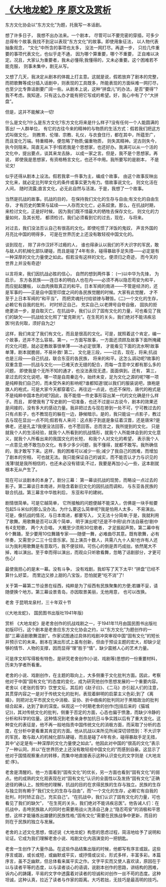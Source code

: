 # [《大地龙蛇》序 原文及赏析](https://www.vrrw.net/wx/14427.html)

东方文化协会以“东方文化”为题，托我写一本话剧。

想了许多日子， 我想不出办法来。一个剧本， 尽管可以不要完密的穿插，可多少总得有个故事;我找不到足以表现“东方文化”的故事。即使用象征法， 以人物代表抽象观念， “文化”中所含的事项也太多， 没法一网打尽。再退一步， 只捡几件重要的事项代表文化，也似乎走不通， 因为哪个算重要，哪个不重要， 正自难以决定。况且，大家认为重要者，我未必懂得;我懂得的，又未必重要。这个困难若不能克服， 则事未集中，剧无从写。

又想了几天，我决定从剧本的体裁上打主意。这就是说，假若放弃了剧本的完整，而把歌舞等成分插入话剧中，则表现的工具既多，所能表现的方面纵难一网打尽，也至少比专靠话剧要广阔一些。从剧本上说，这种“拼盘儿”的办法，是否“要得”?我不考虑。我知道，只有这么办才能有把它写成的希望。好，我心中有了个“大拼盘”。

但是，这并不能解决一切!

什么是文化?什么是东方文化?东方文化将来是什么样子?没有任何一个人能圆满的答出! 一人群单位， 有它的古往今来的精神的与物质的生活方式：假若我们把这方式叫做文化， 则教育、伦理、宗教、礼仪，与衣食住行，都在其中，所蕴至广，而且变化万端。特重精神，便忽略了物质;偏重物质， 则失其精神。泥古则失今，执今则阻来。简直无从下手!假若我是个思想家，也还好办。我满可以从一个活的文化中，提出要点，谈其来龙去脉， 以成一家之言。但是，我不是个思想家。再说， 即使我是思想家，有资格畅言文化，也还不中用。我所要写的是剧本， 不是论文!

似乎还得从剧本上设法。假若我拿一件事为主，编成个故事， 由这个故事反映出文化来，就必定比列举文化的条件或事实更为有力。借故事说文化， 则文化活在人间， 随时流露;直言文化，必无此自然与活泼。于是，我想了一个故事。



当然是抗战的故事。抗战的目的， 在保持我们文化的生存与自由;有文化的自由生存， 才有历史的繁荣与延续——人存而文化亡，必系奴隶。那么，在抗战时期， 来检讨文化，正是好时候， 因为我们既不惜最大的牺牲去保存文化， 则文化的力量如何，及其长短， 都须检讨。我们必须看到它的过去，现在， 与将来。

对过去，我们没法否认自己有很高的文化。即使吃惯了洋饭的鬼奴， 声言外国的月亮比中国的明得多， 可是在世界历史上还没有敢轻视中国文化的。

谈到现在， 除了非作汉奸不过瘾的人， 谁也得承认以我们的不大识字的军民，敢与敌人的机械化部队硬碰，而且是碰了4年有余，碰得暴敌手足失措——必定是有一种深厚的文化力量使之如此。假若没有这样的文化，便须归之奇迹， 而今天的世界上并没有奇迹!

以言将来，我们因抗战必胜的信心， 自然的想到两件事： (一)以中华为先锋， 为启示， 东方各民族——连日本的明白人也在内——必须不再以隐忍苟安为和平， 而应挺起腰板， 以血肉换取真正的和平。日本军阀的南进——不管是经济的，还是军事的——正是自中国至印度之间的各民族觉醒的时候。大家有此觉醒， 才不至于上日本军阀的“和平当”， 而把灵魂托付给锁镣与鞭笞。(二)一个文化的生存，必赖它有自我的批判， 时时矫正自己， 充实自己;以老牌号自夸自傲， 固执的拒绝更进一步，是自取灭亡。在抗战中，我们认识了固有文化的力量，可也看见了我们的缺欠——抗战给文化照了“爱克斯光”。在生死的关头，我们绝对不能讳疾忌医!何去何取，须好自为之!

这样，我们肯定了我们有文化，而且是很高的文化。可是，就照着这个肯定，编一个故事，还并不怎么容易。第一，一方面写故事，一方面还须顾及故事下面所掩藏的文化问题，就必定教故事很单薄——冰必定很薄， 才能看见下面的流水啊!故事单薄，剧本就脆弱，不易补救! 第二， 文化是三段，——过去，现在，将来;抗战也是三段——自己抗战，联合东亚的各民族， 将来的和平。这怎么调动呢?故事的双重含意——抗战与文化——已难天衣无缝的配合，而每一含意中又都有那么多的问题， 即使我是个无所不知的通才，也没法表现无遗，面面俱到。还有， 第三，拿过去的文化说吧，哪一项是自周秦迄今，始终未变，足为文化之源的呢?哪一项是纯粹我们自己的，而未受外来的影响呢?谁都知道!就以我们的服装说吧，旗袍是旗人的袍式，可是大家今天都穿着它。再往远一点说，也还不保险，唐代的袍式是不是纯粹中国本色的呢?因此，我不能借一件史事形容出某一代的文化确是什么样子。而且， 即使我有了写史剧的一切准备，也还不过是以古说今，剧本的效果还是间接的，没有多大的感动力量。我非把过去与现在掺到一处不可，宁可教过去的只有点影子，也不教现在的躲在一边，静候暗示。是的，我只能设一点影子，教过去与现在显出一点不同;假若有人来问：这点影子到底是象征着汉晋，还是唐宋?是佛老，还是孔孟?我便没法回答，也不愿回答。总而言之，我所提到的文化， 只是就我个人的生活经验，就我个人所看到的抗战情形，就我个人所能体会到的文化意义，就我个人所看出来的我国文化的长短， 和我个人对文化的希望， 表示我个人一点意见;绝不敢包办文化。有多少多少问题，我不懂得，就都不敢写。我所确信的，我才敢写下来。这样，我的困难可以减少一些;减少了我自己的困难，而增加了剧本的穷相， 可也就无法。我只能保证自己的诚实，而不能否认才力与识见的浅薄!就是我所相信的，也还未必没有错误;不过，我要是再加小心一些，这本剧就根本无从产生了。

现在可以谈剧本的本身了。剧分三幕： 第一幕谈抗战的现势，而略设一点过去的影子。第二幕谈日本南进，并隐含着新旧文化的因抗战而调和， 与东亚各民族的联合抗战。第三幕言中华胜利后， 东亚和平的建树。

剧情很简单。可是它越简单， 它所接触的问题便越不能深入，仿佛是一块手帕要包起5斗米似的那么没办法。为什么要这么简单呢?我是怕用人太多， 不易演出。可是，像抗战的情况，与日本南进，都要写入， 又无法十分简单;于是，我就利用了歌舞。用歌舞是否可以真个简单， 明于演出呢?还是不中用!此作法自蔽也!剧中有4支短歌， 两个大合唱， 大概至少须用30位歌者， 才足振起声势。第二幕中有6个舞踊，至少要用10位舞踊专家——随便一舞，必难曲尽其意。既有歌舞，必有伴奏，又需至少二三十位音乐家。加上演员十数人，共需八九十人矣!也许有人还以为我利用歌舞是有意取巧，我不便驳辩。可伤心的倒是弄巧成拙，依然尾大不掉，难以演出。至于幸而得以演出，而观众只听歌看舞，忽略了话剧部分，才更可伤心!

最使我担心的是末一幕。没有斗争， 没有戏剧，我却写了天下太平! “拼盘”已经不算什么好菜， 而里边又掺上甜的八宝饭，恐怕就更“吃不消”了!

关于第一幕第二节设景在绥西，纯粹是为了绥西有民族聚集的方便;若嫌不妥，请随便换个地方。第三幕设景青岛，亦因取景美丽，无他用意， 也可以改换。

老舍 于昆明龙泉村，三十年双十节

(《大地龙蛇》， 国民图书出版社1941年版)

赏析 《大地龙蛇》是老舍创作的抗战戏剧之一，于1941年11月由国民图书出版社初版印行。这个剧本是老舍应东方文化协会之约，以“东方文化”为题创作的一部“三幕话剧歌舞混剧”。作家试图通过具体的戏剧冲突审视中国“固有文化”的短长并预示它的未来。剧本在演出形式上虽有创新，但由于预设主题的宏大，却缺少足够的情节、人物的支撑，因而显得“理”胜于“情”，缺少震撼人心的艺术力量。

可是序文却写得极有特色，是研究老舍创作(小说、戏剧等)思想的一份重要材料，历来为学者所看重。

老舍的小说、戏剧创作，在主题的取向上，大多侧重于文化批判方面。因此，考察他对于中国“固有文化”的态度的变化，成为研究他创作思想发展的一个重要内容。老舍以《老张的哲学》饮誉文坛，其后的《赵子曰》、《二马》亦引起人们的注意，其贯穿内容之一是对于传统文化的批判，表现着鲜明的启蒙主义色彩;到了《离婚》，则把对北平市民文化中消极、妥协、折中痼疾的批判同对于黑暗政治的批判结合起来，达到了新的深度。纵观这一个时期老舍的创作(包括后来的《猫城记》)，其对传统文化的批判，侧重于否定的方面，心态也偏于愤激，而缺少冷静的分析和科学的估量。这种情况到老舍亲身参加抗日斗争实践以后有了重大变化。这种变化的表征是，他不再一般地指责中国传统文化的消极方面，而采取了分析的态度，在分析中更看重其肯定的方面。他从抗战以来所见所闻深切领悟到：不大识字的军民，敢与敌人的机械化部队硬碰，而且是碰了4年有余，碰得暴敌手足无措，其中“必定是有一种深厚的文化力量使之如此”。他因此对中国的“很高的文化”表示了一种认同，并以“在世界历史上还没有敢轻视中国文化的”而感到自豪。这显示了他对于国情观察重点的转移，而集中地直接表示这种认识变化的文字则是《大地龙蛇·序》。

老舍是清醒的。他一方面看到“固有文化”的优长，另一方面也看到“固有文化”的弱点。他的成熟的文化观表现在对“固有文化”认识的全面性以及发扬“固有文化”正确途径的确认上。按照他的理解，抗战的目的在求得民族的生存与独立。民族的生存与独立则有赖于“我们文化的生存与自由”，而“一个文化的生存，必赖它有自我的批判，时时矫正自己，充实自己”。“在抗战中，我们认识了固有文化的力量，可也看见了我们的缺欠”， “在生死的关头，我们绝对不能讳疾忌医”。他告诫人们：在抗战中，击垮民族敌人的同时也需要用战火洗涤自己身上“隐忍苟安”的消极和平思想，这样才能锤炼出雄健的民族性格;“固有文化”需要在民族战争中更新，而目的则在于民族的独立与发展。

老舍的上述文化思想，借述说《大地龙蛇》构思的思虑过程，简洁地给予了说明和论证。它成为我们理解老舍小说、戏剧文化内涵演变的一把钥匙。

老舍一生创作了大量作品。在这些作品结集出版的时候，他都写有序言或跋。这些序言或跋，或长或短，或幽默或平实，或抒情或议论，形式多样，丰富多彩。本篇序言，虽不乏幽默，但总体看来属平实之作。文字平实而又使人喜欢读，原因在于以与读者平等的态度，以与读者谈心的语调，说剧本创作的思路，讲结构的困难，诉内心的踌躇，平易的文字中透露着对读者的坦诚和对创作一丝不苟的态度。这种坦诚，这种认真，拉近了读者与作家的距离。大巧若拙，无技巧是最高明的技巧。

